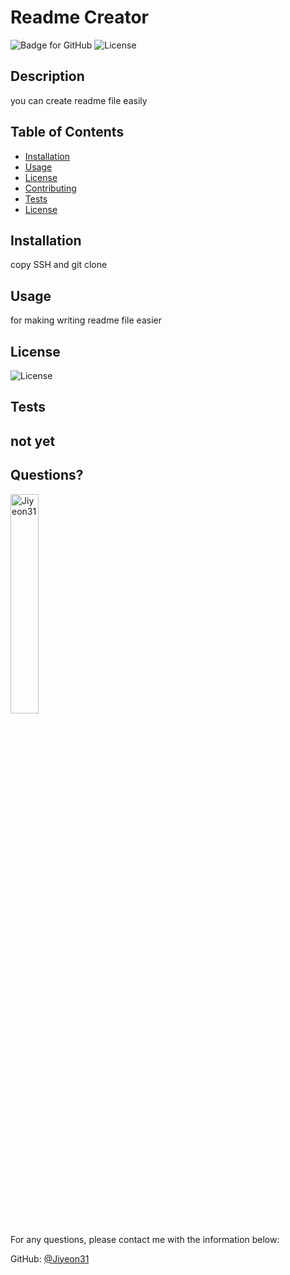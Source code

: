 # Readme Creator
  ![Badge for GitHub](https://img.shields.io/github/languages/top/Jiyeon31/readmecreator?style=flat&logo=appveyor) 
  ![License](https://img.shields.io/badge/License-Unlicense-blue.svg)
  
  ## Description 
  
  
  you can create readme file easily
  ## Table of Contents
  * [Installation](#installation)
  * [Usage](#usage)
  * [License](#license)
  * [Contributing](#contributing)
  * [Tests](#tests)
  * [License](#license)
  
  ## Installation
  
  
  copy SSH and git clone
  
  ## Usage 
  
   
  for making writing readme file easier
    
  ## License
    
  ![License](https://img.shields.io/badge/License-Unlicense-blue.svg)
  
  
  ## Tests
  
  
  not yet
  ---
  
  ## Questions?
  <img src="https://avatars.githubusercontent.com/u/94870473?v=4" alt="Jiyeon31" width="30%" height="30%" />
  
  For any questions, please contact me with the information below:
 
  GitHub: [@Jiyeon31](https://api.github.com/users/Jiyeon31)
  
